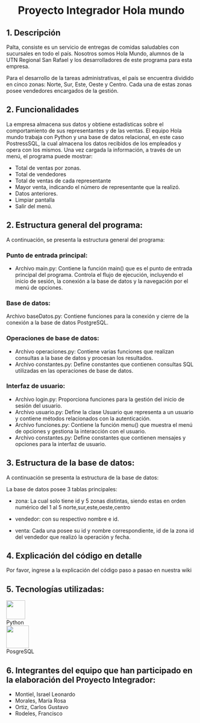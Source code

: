 <h1 align="center">Proyecto Integrador Hola mundo</h1>
  
## **1. Descripción**

Palta, consiste es un servicio de entregas de comidas saludables con sucursales en todo el país. Nosotros somos Hola Mundo, alumnos de la UTN Regional San Rafael y los desarrolladores de este programa para esta empresa. 
    
Para el desarrollo de la tareas administrativas, el país se encuentra dividido en cinco zonas: Norte, Sur, Este, Oeste y Centro. Cada una de estas zonas posee vendedores encargados de la gestión.

## **2. Funcionalidades**

La empresa almacena sus datos y obtiene estadísticas sobre el comportamiento de sus representantes y de las ventas. El equipo Hola mundo trabaja con Python y una base de datos relacional, en este caso PostressSQL, la cual almacena los datos recibidos de los empleados y opera con los mismos. Una vez cargada la información, a través de un menú, el programa puede mostrar:

 - Total de ventas por zonas.
 - Total de vendedores
 - Total de ventas de cada representante 
 - Mayor venta, indicando el número de representante que la realizó.
 - Datos anteriores.
 - Limpiar pantalla
 - Salir del menú.

## **2. Estructura general del programa:**

A continuación, se presenta la estructura general del programa:

### Punto de entrada principal:

- Archivo main.py: Contiene la función main() que es el punto de entrada principal del programa. Controla el flujo de ejecución, incluyendo el inicio de sesión, la conexión a la base de datos y la navegación por el menú de opciones.
  
### Base de datos:

Archivo baseDatos.py: Contiene funciones para la conexión y cierre de la conexión a la base de datos PostgreSQL.

### Operaciones de base de datos:

- Archivo operaciones.py: Contiene varias funciones que realizan consultas a la base de datos y procesan los resultados.
- Archivo constantes.py: Define constantes que contienen consultas SQL utilizadas en las operaciones de base de datos.

### Interfaz de usuario:

- Archivo login.py: Proporciona funciones para la gestión del inicio de sesión del usuario.
- Archivo usuario.py: Define la clase Usuario que representa a un usuario y contiene métodos relacionados con la autenticación.
- Archivo funciones.py: Contiene la función menu() que muestra el menú de opciones y gestiona la interacción con el usuario.
- Archivo constantes.py: Define constantes que contienen mensajes y opciones para la interfaz de usuario.
  
## **3. Estructura de la base de datos:** 

A continuación se presenta la estructura de la base de datos: 

La base de datos posee 3 tablas principales:

- zona: La cual solo tiene id y 5 zonas distintas, siendo estas en orden numérico del 1 al 5
norte,sur,este,oeste,centro

- vendedor: con su respectivo nombre e id. 

- venta: Cada una posee su  id y nombre correspondiente, id de la zona
id del vendedor que realizó la operación y fecha.

## **4. Explicación del código en detalle** 

Por favor, ingrese a la explicación del código paso a pasao en nuestra wiki 

## **5. Tecnologías utilizadas:**

<div class="contenedor-imagenes">
  <img src="https://github.com/CodeSystem2022/HolaMundo_TercerSemestre/assets/92409193/78bdf7ea-edb8-4911-a57b-a07e194f0172" width="50"><figcaption>Python</figcaption> 
  <img src="https://github.com/CodeSystem2022/HolaMundo_TercerSemestre/assets/92409193/89fe2490-43fd-4fce-be7d-1547fcb5b665" width="60"> <figcaption>PosgreSQL</figcaption>
</div>

## **6. Integrantes del equipo que han participado en la elaboración del Proyecto Integrador:** 

 * Montiel, Israel Leonardo 
 * Morales, María Rosa 
 * Ortiz, Carlos Gustavo
 * Rodeles, Francisco 




    
